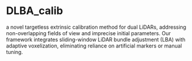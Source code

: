 # DLBA_calib
 a novel targetless extrinsic calibration method for dual LiDARs, addressing non-overlapping fields of view and imprecise initial parameters. Our framework integrates sliding-window LiDAR bundle adjustment (LBA) with adaptive voxelization, eliminating reliance on artificial markers or manual tuning.


